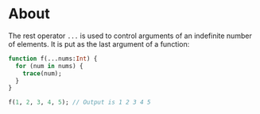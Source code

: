 # About

The rest operator `...` is used to control arguments of an indefinite number of elements. It is put as the last argument of a function:

```haxe
function f(...nums:Int) {
  for (num in nums) {
    trace(num);
  }
}

f(1, 2, 3, 4, 5); // Output is 1 2 3 4 5
```
